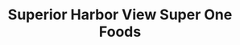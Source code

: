 ---
title: "Superior Harbor View Super One Foods"
url: /superior/superior-harbor-view-super-one-foods/
shop: supermarket
---